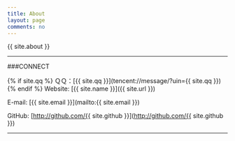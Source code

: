 ```yaml
---
title: About
layout: page
comments: no
---
```


{{ site.about }}

----

###CONNECT

{% if site.qq %}
ＱＱ：[{{ site.qq }}](tencent://message/?uin={{ site.qq }})
{% endif %}
Website: [{{ site.name }}]({{ site.url }})

E-mail: [{{ site.email }}](mailto:{{ site.email }})

GitHub: [http://github.com/{{ site.github }}](http://github.com/{{ site.github }})

----
